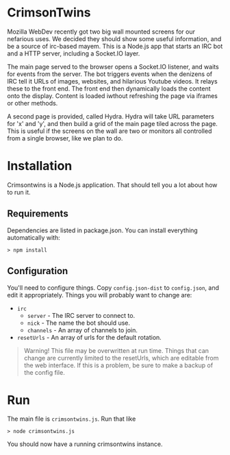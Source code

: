 CrimsonTwins
============

Mozilla WebDev recently got two big wall mounted screens for our nefarious
uses. We decided they should show some useful information, and be a source of
irc-based mayem. This is a Node.js app that starts an IRC bot and a HTTP
server, including a Socket.IO layer.

The main page served to the browser opens a Socket.IO listener, and waits for
events from the server. The bot triggers events when the denizens of IRC tell
it URLs of images, websites, and hilarious Youtube videos. It relays these
to the front end. The front end then dynamically loads the content onto the
display. Content is loaded iwthout refreshing the page via iframes or other
methods.

A second page is provided, called Hydra. Hydra will take URL parameters for 'x'
and 'y', and then build a grid of the main page tiled across the page. This is
useful if the screens on the wall are two or monitors all controlled from a
single browser, like we plan to do.

Installation
============

Crimsontwins is a Node.js application. That should tell you a lot about how to
run it.

Requirements
------------

Dependencies are listed in package.json. You can install everything
automatically with:

```shell
> npm install
```

Configuration
-------------

You'll need to configure things. Copy `config.json-dist` to `config.json`, and
edit it appropriately. Things you will probably want to change are:

- `irc`
    - `server` - The IRC server to connect to.
    - `nick` - The name the bot should use.
    - `channels` - An array of channels to join.
- `resetUrls` - An array of urls for the default rotation.

> Warning! This file may be overwritten at run time. Things that can change are
> currently limited to the resetUrls, which are editable from the web
> interface. If this is a problem, be sure to make a backup of the config file.

Run
===

The main file is `crimsontwins.js`. Run that like

```shell
> node crimsontwins.js
```

You should now have a running crimsontwins instance.
